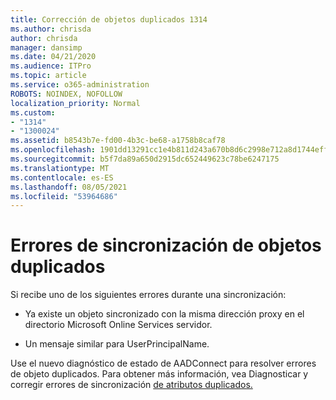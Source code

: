 ```yaml
---
title: Corrección de objetos duplicados 1314
ms.author: chrisda
author: chrisda
manager: dansimp
ms.date: 04/21/2020
ms.audience: ITPro
ms.topic: article
ms.service: o365-administration
ROBOTS: NOINDEX, NOFOLLOW
localization_priority: Normal
ms.custom:
- "1314"
- "1300024"
ms.assetid: b8543b7e-fd00-4b3c-be68-a1758b8caf78
ms.openlocfilehash: 1901dd13291cc1e4b811d243a670b8d6c2998e712a8d1744effe7e3832c156da
ms.sourcegitcommit: b5f7da89a650d2915dc652449623c78be6247175
ms.translationtype: MT
ms.contentlocale: es-ES
ms.lasthandoff: 08/05/2021
ms.locfileid: "53964686"
---
```

# <a name="duplicate-object-synchronization-errors"></a>Errores de sincronización de objetos duplicados

Si recibe uno de los siguientes errores durante una sincronización:

- Ya existe un objeto sincronizado con la misma dirección proxy en el directorio Microsoft Online Services servidor.

- Un mensaje similar para UserPrincipalName.

Use el nuevo diagnóstico de estado de AADConnect para resolver errores de objeto duplicados. Para obtener más información, vea Diagnosticar y corregir errores de sincronización [de atributos duplicados.](https://docs.microsoft.com/azure/active-directory/hybrid/how-to-connect-health-diagnose-sync-errors)
